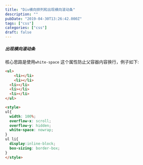```yaml
---
title: "Div横向排列和出现横向滚动条"
description: ""
pubDate: "2019-04-30T13:26:42.000Z"
tags: ["css"]
categories: ["css"]
draft: false
---
```



##### 出现横向滚动条

核心思路是使用`white-space` 这个属性防止父容器内容换行，例子如下:

~~~html
<ul>
	<li></li>
	<li></li>
  <li></li>
  <li></li>
  <li></li>
</ul>

<style>
ul{
  width: 100%;
  overflow-x: scroll;
  overflow-y: hidden;
  white-space: nowrap;
}
ul li{
  display:inline-block;
  box-sizing: border-box;
}
</style>

~~~

